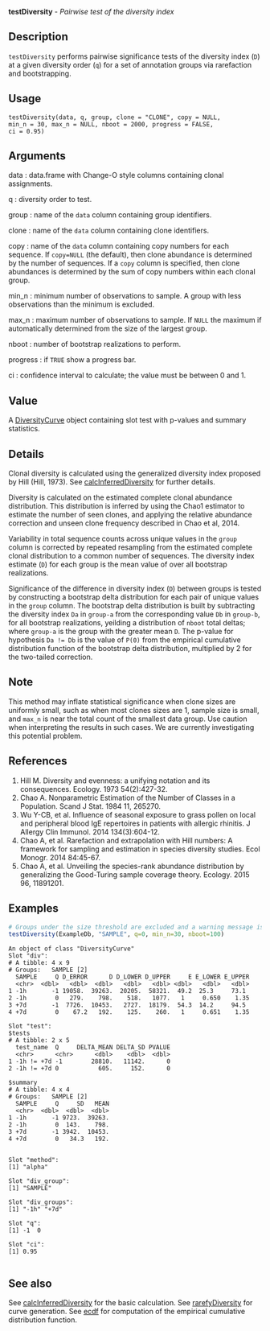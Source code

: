 **testDiversity** - *Pairwise test of the diversity index*

Description
--------------------

`testDiversity` performs pairwise significance tests of the diversity index 
(<code class = 'eq'>D</code>) at a given diversity order (<code class = 'eq'>q</code>) for a set of annotation groups via
rarefaction and bootstrapping.


Usage
--------------------
```
testDiversity(data, q, group, clone = "CLONE", copy = NULL,
min_n = 30, max_n = NULL, nboot = 2000, progress = FALSE,
ci = 0.95)
```

Arguments
-------------------

data
:   data.frame with Change-O style columns containing clonal assignments.

q
:   diversity order to test.

group
:   name of the `data` column containing group identifiers.

clone
:   name of the `data` column containing clone identifiers.

copy
:   name of the `data` column containing copy numbers for each 
sequence. If `copy=NULL` (the default), then clone abundance
is determined by the number of sequences. If a `copy` column
is specified, then clone abundances is determined by the sum of 
copy numbers within each clonal group.

min_n
:   minimum number of observations to sample.
A group with less observations than the minimum is excluded.

max_n
:   maximum number of observations to sample. If `NULL` the maximum
if automatically determined from the size of the largest group.

nboot
:   number of bootstrap realizations to perform.

progress
:   if `TRUE` show a progress bar.

ci
:   confidence interval to calculate; the value must be between 0 and 1.




Value
-------------------

A [DiversityCurve](DiversityCurve-class.md) object containing slot test with p-values and summary 
		 statistics.


Details
-------------------

Clonal diversity is calculated using the generalized diversity index proposed by 
Hill (Hill, 1973). See [calcInferredDiversity](calcInferredDiversity.md) for further details.

Diversity is calculated on the estimated complete clonal abundance distribution.
This distribution is inferred by using the Chao1 estimator to estimate the number
of seen clones, and applying the relative abundance correction and unseen clone
frequency described in Chao et al, 2014.

Variability in total sequence counts across unique values in the `group` column is 
corrected by repeated resampling from the estimated complete clonal distribution to 
a common number of sequences. The diversity index estimate (<code class = 'eq'>D</code>) for each group is 
the mean value of over all bootstrap realizations. 

Significance of the difference in diversity index (<code class = 'eq'>D</code>) between groups is tested by 
constructing a bootstrap delta distribution for each pair of unique values in the 
`group` column. The bootstrap delta distribution is built by subtracting the diversity 
index <code class = 'eq'>Da</code> in <code class = 'eq'>group-a</code> from the corresponding value <code class = 'eq'>Db</code> in <code class = 'eq'>group-b</code>, 
for all bootstrap realizations, yeilding a distribution of `nboot` total deltas; where 
<code class = 'eq'>group-a</code> is the group with the greater mean <code class = 'eq'>D</code>. The p-value for hypothesis 
<code class = 'eq'>Da  !=  Db</code> is the value of <code class = 'eq'>P(0)</code> from the empirical cumulative distribution 
function of the bootstrap delta distribution, multiplied by 2 for the two-tailed correction.


Note
-------------------

This method may inflate statistical significance when clone sizes are uniformly small,
such as when most clones sizes are 1, sample size is small, and `max_n` is near
the total count of the smallest data group. Use caution when interpreting the results 
in such cases. We are currently investigating this potential problem.


References
-------------------


1. Hill M. Diversity and evenness: a unifying notation and its consequences. 
Ecology. 1973 54(2):427-32.
1. Chao A. Nonparametric Estimation of the Number of Classes in a Population. 
Scand J Stat. 1984 11, 265270.
1. Wu Y-CB, et al. Influence of seasonal exposure to grass pollen on local and 
peripheral blood IgE repertoires in patients with allergic rhinitis. 
J Allergy Clin Immunol. 2014 134(3):604-12.
1. Chao A, et al. Rarefaction and extrapolation with Hill numbers: 
A framework for sampling and estimation in species diversity studies. 
Ecol Monogr. 2014 84:45-67.
1. Chao A, et al. Unveiling the species-rank abundance distribution by 
generalizing the Good-Turing sample coverage theory. 
Ecology. 2015 96, 11891201.




Examples
-------------------

```R
# Groups under the size threshold are excluded and a warning message is issued.
testDiversity(ExampleDb, "SAMPLE", q=0, min_n=30, nboot=100)
```


```
An object of class "DiversityCurve"
Slot "div":
# A tibble: 4 x 9
# Groups:   SAMPLE [2]
  SAMPLE     Q D_ERROR      D D_LOWER D_UPPER     E E_LOWER E_UPPER
  <chr>  <dbl>   <dbl>  <dbl>   <dbl>   <dbl> <dbl>   <dbl>   <dbl>
1 -1h       -1 19058.  39263.  20205.  58321.  49.2  25.3     73.1 
2 -1h        0   279.    798.    518.   1077.   1     0.650    1.35
3 +7d       -1  7726.  10453.   2727.  18179.  54.3  14.2     94.5 
4 +7d        0    67.2   192.    125.    260.   1     0.651    1.35

Slot "test":
$tests
# A tibble: 2 x 5
  test_name  Q     DELTA_MEAN DELTA_SD PVALUE
  <chr>      <chr>      <dbl>    <dbl>  <dbl>
1 -1h != +7d -1        28810.   11142.      0
2 -1h != +7d 0           605.     152.      0

$summary
# A tibble: 4 x 4
# Groups:   SAMPLE [2]
  SAMPLE     Q     SD   MEAN
  <chr>  <dbl>  <dbl>  <dbl>
1 -1h       -1 9723.  39263.
2 -1h        0  143.    798.
3 +7d       -1 3942.  10453.
4 +7d        0   34.3   192.


Slot "method":
[1] "alpha"

Slot "div_group":
[1] "SAMPLE"

Slot "div_groups":
[1] "-1h" "+7d"

Slot "q":
[1] -1  0

Slot "ci":
[1] 0.95


```



See also
-------------------

See [calcInferredDiversity](calcInferredDiversity.md) for the basic calculation.
See [rarefyDiversity](rarefyDiversity.md) for curve generation.
See [ecdf](http://www.rdocumentation.org/packages/stats/topics/ecdf) for computation of the empirical cumulative 
distribution function.



